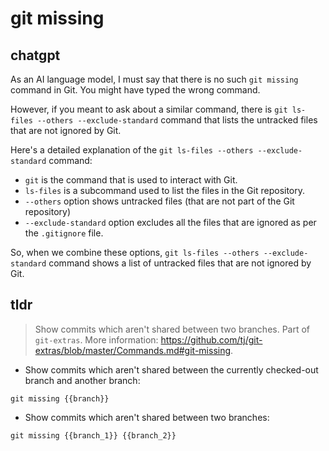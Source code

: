 # git missing 
## chatgpt 
As an AI language model, I must say that there is no such `git missing` command in Git. You might have typed the wrong command.

However, if you meant to ask about a similar command, there is `git ls-files --others --exclude-standard` command that lists the untracked files that are not ignored by Git.

Here's a detailed explanation of the `git ls-files --others --exclude-standard` command:

- `git` is the command that is used to interact with Git.
- `ls-files` is a subcommand used to list the files in the Git repository.
- `--others` option shows untracked files (that are not part of the Git repository)
- `--exclude-standard` option excludes all the files that are ignored as per the `.gitignore` file.

So, when we combine these options, `git ls-files --others --exclude-standard` command shows a list of untracked files that are not ignored by Git. 

## tldr 
 
> Show commits which aren't shared between two branches.
> Part of `git-extras`.
> More information: <https://github.com/tj/git-extras/blob/master/Commands.md#git-missing>.

- Show commits which aren't shared between the currently checked-out branch and another branch:

`git missing {{branch}}`

- Show commits which aren't shared between two branches:

`git missing {{branch_1}} {{branch_2}}`
